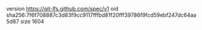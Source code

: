 version https://git-lfs.github.com/spec/v1
oid sha256:7f6f708887c3d83f9cc9117fffbd81f20fff39786f9fcd59ebf247dc64aa5d87
size 1604
